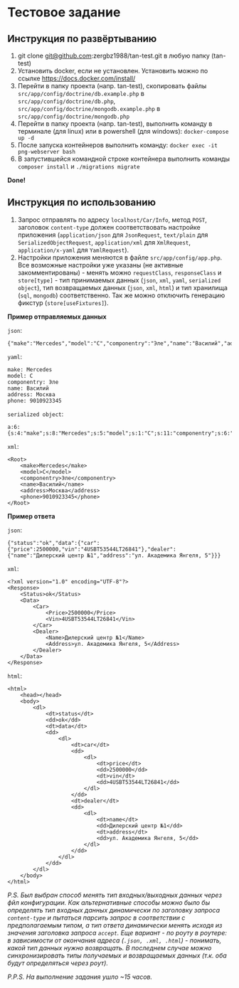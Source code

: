Тестовое задание
=
Инструкция по развёртыванию
-
1. git clone git@github.com:zergbz1988/tan-test.git в любую папку (tan-test)
2. Установить docker, если не установлен. Установить можно по ссылке https://docs.docker.com/install/
3. Перейти в папку проекта (напр. tan-test), скопировать файлы `src/app/config/doctrine/db.example.php` в `src/app/config/doctrine/db.php`, `src/app/config/doctrine/mongodb.example.php` в `src/app/config/doctrine/mongodb.php`
4. Перейти в папку проекта (напр. tan-test), выполнить команду в терминале (для linux) или в powershell (для windows):
 `docker-compose up -d`
5. После запуска контейнеров выполнить команду: `docker exec -it png-webserver bash`
6. В запустившейся командной строке контейнера выполнить команды `composer install` и `./migrations migrate`

**Done!**

Инструкция по использованию
-
1. Запрос отправлять по адресу `localhost/Car/Info`, метод `POST`, заголовок `content-type` должен соответствовать настройке приложения (`application/json` для `JsonRequest`, `text/plain` для `SerializedObjectRequest`, `application/xml` для `XmlRequest`, `application/x-yaml` для `YamlRequest`). 
2. Настройки приложения меняются в файле `src/app/config/app.php`. 
Все возможные настройки уже указаны (не активные закомментированы) - менять можно `requestClass`, `responseClass` и `store[type]` - тип принимаемых данных (`json`, `xml`, `yaml`, `serialized object`), тип возвращаемых данных (`json`, `xml`, `html`) и тип хранилища (`sql`, `mongodb`) соответственно. 
Так же можно отключить генерацию фикстур (`store[useFixtures]`).

**Пример отправляемых данных**

`json`: 
```
{"make":"Mercedes","model":"C","componentry":"Эле","name":"Василий","address":"Москва","phone":9010923345}
```

`yaml`: 
```
make: Mercedes
model: C
componentry: Эле
name: Василий
address: Москва
phone: 9010923345
```         
`serialized object`: 
```
a:6:{s:4:"make";s:8:"Mercedes";s:5:"model";s:1:"C";s:11:"componentry";s:6:"Эле";s:4:"name";s:14:"Василий";s:7:"address";s:12:"Москва";s:5:"phone";i:9010923345;}
```

`xml`: 
```
<Root>
    <make>Mercedes</make>
    <model>C</model>
    <componentry>Эле</componentry>
    <name>Василий</name>
    <address>Москва</address>
    <phone>9010923345</phone>
</Root>
```

**Пример ответа**

`json`: 
```
{"status":"ok","data":{"car":{"price":2500000,"vin":"4USBT53544LT26841"},"dealer":{"name":"Дилерский центр №1","address":"ул. Академика Янгеля, 5"}}}
```

`xml`: 
```
<?xml version="1.0" encoding="UTF-8"?>
<Response>
    <Status>ok</Status>
    <Data>
        <Car>
            <Price>2500000</Price>
            <Vin>4USBT53544LT26841</Vin>
        </Car>
        <Dealer>
            <Name>Дилерский центр №1</Name>
            <Address>ул. Академика Янгеля, 5</Address>
        </Dealer>
    </Data>
</Response>
```
`html`:
```
<html>
    <head></head>
    <body>
        <dl>
            <dt>status</dt>
            <dd>ok</dd>
            <dt>data</dt>
            <dd>
                <dl>
                    <dt>car</dt>
                    <dd>
                        <dl>
                            <dt>price</dt>
                            <dd>2500000</dd>
                            <dt>vin</dt>
                            <dd>4USBT53544LT26841</dd>
                        </dl>
                    </dd>
                    <dt>dealer</dt>
                    <dd>
                        <dl>
                            <dt>name</dt>
                            <dd>Дилерский центр №1</dd>
                            <dt>address</dt>
                            <dd>ул. Академика Янгеля, 5</dd>
                        </dl>
                    </dd>
                </dl>
            </dd>
        </dl>
    </body>
</html>
```

*P.S. Был выбран способ менять тип входных/выходных данных через фйл конфигурации. Как альтернативные способы можно было бы определять тип входных данных динамически по заголовку запроса `content-type` и пытаться парсить запрос в соответствии с предполагаемым типом, а тип ответа динамически менять исходя из значения заголовка запроса `accept`. Еще вариант - по роуту в роутере: в зависимости от окончания адреса (`.json, .xml, .html`) - понимать, какой тип данных нужно возвращать. В последнем случае можно синхронизировать типы получаемых и возвращаемых данных (т.к. оба будут определяться через роут).*

*P.P.S. На выполнение задания ушло ~15 часов.*